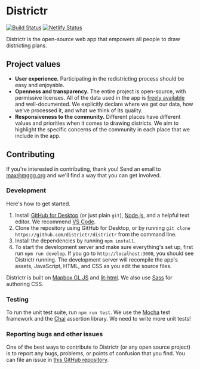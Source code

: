 # Districtr

[![Build Status](https://travis-ci.com/districtr/districtr.svg?branch=master)](https://travis-ci.com/districtr/districtr) [![Netlify Status](https://api.netlify.com/api/v1/badges/4e80556f-ee5a-459d-b9da-f366e3210df7/deploy-status)](https://app.netlify.com/sites/districtr/deploys)

Districtr is the open-source web app that empowers all people to draw districting plans.

## Project values

- **User experience.** Participating in the redistricting process should be easy and enjoyable.
- **Openness and transparency.** The entire project is open-source, with permissive licenses.
  All of the data used in the app is [freely available](https://github.com/mggg-states) and well-documented.
  We explicitly declare where we get our data, how we've processed it, and what we think of its quality.
- **Responsiveness to the community.** Different places have different values and priorities when
  it comes to drawing districts. We aim to highlight the specific concerns of the community in each place
  that we include in the app.

## Contributing

If you're interested in contributing, thank you! Send an email to [max@mggg.org](mailto:max@mggg.org)
and we'll find a way that you can get involved.

### Development

Here's how to get started. 

1. Install [GitHub for Desktop](https://desktop.github.com/) (or just plain `git`),
  [Node.js](https://nodejs.org/en/), and a helpful text editor. We recommend
  [VS Code](https://code.visualstudio.com/).
2. Clone the repository using GitHub for Desktop, or by running
  `git clone https://github.com/districtr/districtr` from the command line.
3. Install the dependencies by running `npm install`.
4. To start the development server and make sure everything's set up, first run `npm run develop`.
  If you go to `http://localhost:3000`, you should see Districtr running. The development
  server will recompile the app's assets, JavaScript, HTML, and CSS as you edit the source files.

Districtr is built on [Mapbox GL JS](https://docs.mapbox.com/mapbox-gl-js/api/)
and [lit-html](https://lit-html.polymer-project.org/guide). We also use [Sass](https://sass-lang.com/)
for authoring CSS.

### Testing

To run the unit test suite, run `npm run test`. We use the [Mocha](https://mochajs.org/)
test framework and the [Chai](https://www.chaijs.com/) assertion library.
We need to write more unit tests!

### Reporting bugs and other issues

One of the best ways to contribute to Districtr (or any open source project) is
to report any bugs, problems, or points of confusion that you find. You can file an
issue in [this GitHub repository](https://github.com/gerrymandr/Districtr/issues).
